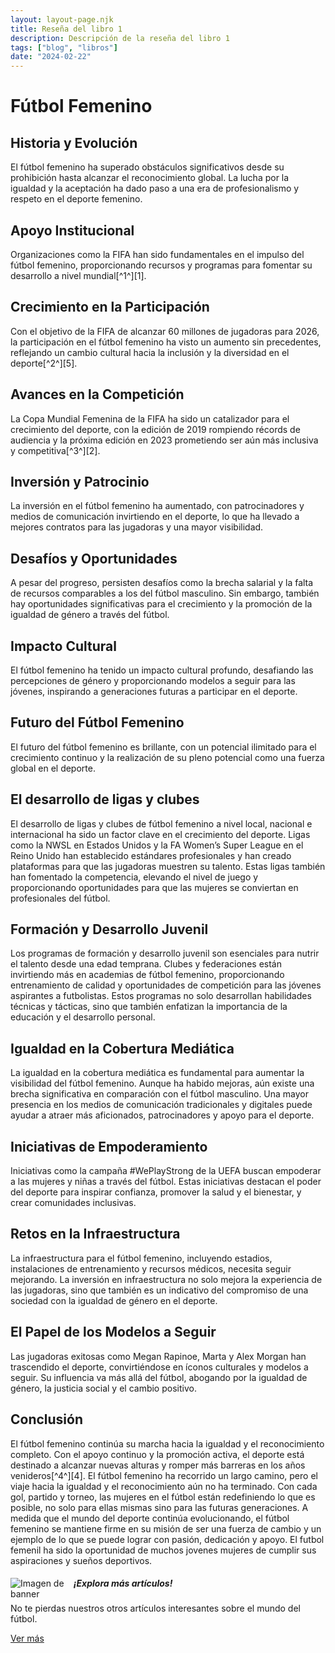 ```yaml
---
layout: layout-page.njk
title: Reseña del libro 1
description: Descripción de la reseña del libro 1
tags: ["blog", "libros"]
date: "2024-02-22"
---
```

<h1 class="display-4">Fútbol Femenino</h1>

 <article>
            <article>
            <section>
                <h2>Historia y Evolución</h2>
                <p>El fútbol femenino ha superado obstáculos significativos desde su prohibición hasta alcanzar el reconocimiento global. La lucha por la igualdad y la aceptación ha dado paso a una era de profesionalismo y respeto en el deporte femenino.</p>
            </section>
            <section>
                <h2>Apoyo Institucional</h2>
                <p>Organizaciones como la FIFA han sido fundamentales en el impulso del fútbol femenino, proporcionando recursos y programas para fomentar su desarrollo a nivel mundial[^1^][1].</p>
            </section>
            <section>
                <h2>Crecimiento en la Participación</h2>
                <p>Con el objetivo de la FIFA de alcanzar 60 millones de jugadoras para 2026, la participación en el fútbol femenino ha visto un aumento sin precedentes, reflejando un cambio cultural hacia la inclusión y la diversidad en el deporte[^2^][5].</p>
            </section>
            <section>
                <h2>Avances en la Competición</h2>
                <p>La Copa Mundial Femenina de la FIFA ha sido un catalizador para el crecimiento del deporte, con la edición de 2019 rompiendo récords de audiencia y la próxima edición en 2023 prometiendo ser aún más inclusiva y competitiva[^3^][2].</p>
            </section>
            <section>
                <h2>Inversión y Patrocinio</h2>
                <p>La inversión en el fútbol femenino ha aumentado, con patrocinadores y medios de comunicación invirtiendo en el deporte, lo que ha llevado a mejores contratos para las jugadoras y una mayor visibilidad.</p>
            </section>
            <section>
                <h2>Desafíos y Oportunidades</h2>
                <p>A pesar del progreso, persisten desafíos como la brecha salarial y la falta de recursos comparables a los del fútbol masculino. Sin embargo, también hay oportunidades significativas para el crecimiento y la promoción de la igualdad de género a través del fútbol.</p>
            </section>
            <section>
                <h2>Impacto Cultural</h2>
                <p>El fútbol femenino ha tenido un impacto cultural profundo, desafiando las percepciones de género y proporcionando modelos a seguir para las jóvenes, inspirando a generaciones futuras a participar en el deporte.</p>
            </section>
            <section>
                <h2>Futuro del Fútbol Femenino</h2>
                <p>El futuro del fútbol femenino es brillante, con un potencial ilimitado para el crecimiento continuo y la realización de su pleno potencial como una fuerza global en el deporte.</p>
            </section>
            
<section>
    <h2>El desarrollo de ligas y clubes</h2>
    <p>El desarrollo de ligas y clubes de fútbol femenino a nivel local, nacional e internacional ha sido un factor clave en el crecimiento del deporte. Ligas como la NWSL en Estados Unidos y la FA Women’s Super League en el Reino Unido han establecido estándares profesionales y han creado plataformas para que las jugadoras muestren su talento. Estas ligas también han fomentado la competencia, elevando el nivel de juego y proporcionando oportunidades para que las mujeres se conviertan en profesionales del fútbol.</p>
</section>
<section>
    <h2>Formación y Desarrollo Juvenil</h2>
    <p>Los programas de formación y desarrollo juvenil son esenciales para nutrir el talento desde una edad temprana. Clubes y federaciones están invirtiendo más en academias de fútbol femenino, proporcionando entrenamiento de calidad y oportunidades de competición para las jóvenes aspirantes a futbolistas. Estos programas no solo desarrollan habilidades técnicas y tácticas, sino que también enfatizan la importancia de la educación y el desarrollo personal.</p>
</section>
<section>
    <h2>Igualdad en la Cobertura Mediática</h2>
    <p>La igualdad en la cobertura mediática es fundamental para aumentar la visibilidad del fútbol femenino. Aunque ha habido mejoras, aún existe una brecha significativa en comparación con el fútbol masculino. Una mayor presencia en los medios de comunicación tradicionales y digitales puede ayudar a atraer más aficionados, patrocinadores y apoyo para el deporte.</p>
</section>
<section>
    <h2>Iniciativas de Empoderamiento</h2>
    <p>Iniciativas como la campaña #WePlayStrong de la UEFA buscan empoderar a las mujeres y niñas a través del fútbol. Estas iniciativas destacan el poder del deporte para inspirar confianza, promover la salud y el bienestar, y crear comunidades inclusivas.</p>
</section>
<section>
    <h2>Retos en la Infraestructura</h2>
    <p>La infraestructura para el fútbol femenino, incluyendo estadios, instalaciones de entrenamiento y recursos médicos, necesita seguir mejorando. La inversión en infraestructura no solo mejora la experiencia de las jugadoras, sino que también es un indicativo del compromiso de una sociedad con la igualdad de género en el deporte.</p>
</section>
<section>
    <h2>El Papel de los Modelos a Seguir</h2>
    <p>Las jugadoras exitosas como Megan Rapinoe, Marta y Alex Morgan han trascendido el deporte, convirtiéndose en íconos culturales y modelos a seguir. Su influencia va más allá del fútbol, abogando por la igualdad de género, la justicia social y el cambio positivo.</p>
</section>
            <section>
                <h2>Conclusión</h2>
                <p>El fútbol femenino continúa su marcha hacia la igualdad y el reconocimiento completo. Con el apoyo continuo y la promoción activa, el deporte está destinado a alcanzar nuevas alturas y romper más barreras en los años venideros[^4^][4].
                El fútbol femenino ha recorrido un largo camino, pero el viaje hacia la igualdad y el reconocimiento aún no ha terminado. Con cada gol, partido y torneo, las mujeres en el fútbol están redefiniendo lo que es posible, no solo para ellas mismas sino para las futuras generaciones. A medida que el mundo del deporte continúa evolucionando, el fútbol femenino se mantiene firme en su misión de ser una fuerza de cambio y un ejemplo de lo que se puede lograr con pasión, dedicación y apoyo.
                El futbol femenil ha sido la oportunidad de muchos jovenes mujeres de cumplir sus aspiraciones y sueños deportivos.</p>
            </section>
        </article>
        </article>

<!-- Banner -->
<div class="list-group-item list-group-item-action text-center">
    <div class="d-flex align-items-center justify-content-center">
        <img src="https://th.bing.com/th/id/R.2d75f2a9352a4fb78cb9aa29e8aeb3e7?rik=UOr8FscRVB40DA&pid=ImgRaw&r=0" alt="Imagen de banner" class="mr-3" style="max-width: 20%; height: auto; float: left;">
        <div>
            <h5 class="mb-1">¡Explora más artículos!</h5>
            <p class="mb-1">No te pierdas nuestros otros artículos interesantes sobre el mundo del fútbol.</p>
            <a href="/blog" class="btn btn-primary">Ver más</a>
        </div>
    </div>
</div>